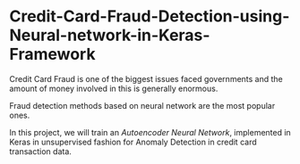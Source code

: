 # Credit-Card-Fraud-Detection-using-Neural-network-in-Keras-Framework
Credit Card Fraud is one of the biggest issues faced governments and the amount of money involved in this is generally enormous. 

Fraud detection methods based on neural network are the most popular ones. 

In this project, we will train an *Autoencoder Neural Network*, implemented in Keras in unsupervised fashion for Anomaly Detection in credit card transaction data.
